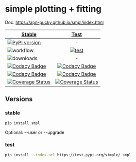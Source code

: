 # simple plotting + fitting
Doc: https://apn-pucky.github.io/smpl/index.html

| [Stable](https://apn-pucky.github.io/smpl/index.html)        | [Test](https://apn-pucky.github.io/smpl/test/index.html)           |
| ------------- |:-------------:|
| [![PyPI version](https://badge.fury.io/py/smpl.svg)](https://badge.fury.io/py/smpl)      | - | 
| ![workflow](https://github.com/APN-Pucky/smpl/actions/workflows/release.yml/badge.svg)      | [![test](https://github.com/APN-Pucky/smpl/actions/workflows/test.yml/badge.svg)](https://github.com/APN-Pucky/smpl/actions/workflows/test.yml)     |
| ![downloads](https://img.shields.io/pypi/dm/smpl.svg) | -     |
| [![Codacy Badge](https://app.codacy.com/project/badge/Grade/38630d0063814027bd4d0ffaa73790a2)](https://www.codacy.com/gh/APN-Pucky/smpl/dashboard?utm_source=github.com&amp;utm_medium=referral&amp;utm_content=APN-Pucky/smpl&amp;utm_campaign=Badge_Grade) | [![Codacy Badge](https://app.codacy.com/project/badge/Grade/38630d0063814027bd4d0ffaa73790a2)](https://www.codacy.com/gh/APN-Pucky/smpl/dashboard?utm_source=github.com&amp;utm_medium=referral&amp;utm_content=APN-Pucky/smpl&amp;utm_campaign=Badge_Grade)      |
| [![Codacy Badge](https://app.codacy.com/project/badge/Coverage/38630d0063814027bd4d0ffaa73790a2)](https://www.codacy.com/gh/APN-Pucky/smpl/dashboard?utm_source=github.com&utm_medium=referral&utm_content=APN-Pucky/smpl&utm_campaign=Badge_Coverage) | [![Codacy Badge](https://app.codacy.com/project/badge/Coverage/38630d0063814027bd4d0ffaa73790a2)](https://www.codacy.com/gh/APN-Pucky/smpl/dashboard?utm_source=github.com&utm_medium=referral&utm_content=APN-Pucky/smpl&utm_campaign=Badge_Coverage)      |
| [![Coverage Status](https://coveralls.io/repos/github/APN-Pucky/smpl/badge.svg?branch=master)](https://coveralls.io/github/APN-Pucky/smpl?branch=stable) | [![Coverage Status](https://coveralls.io/repos/github/APN-Pucky/smpl/badge.svg?branch=test)](https://coveralls.io/github/APN-Pucky/smpl?branch=test) |

## Versions

### stable
```sh
pip install smpl
```
Optional: --user or --upgrade

### test
```sh
pip install --index-url https://test.pypi.org/simple/ smpl
```

